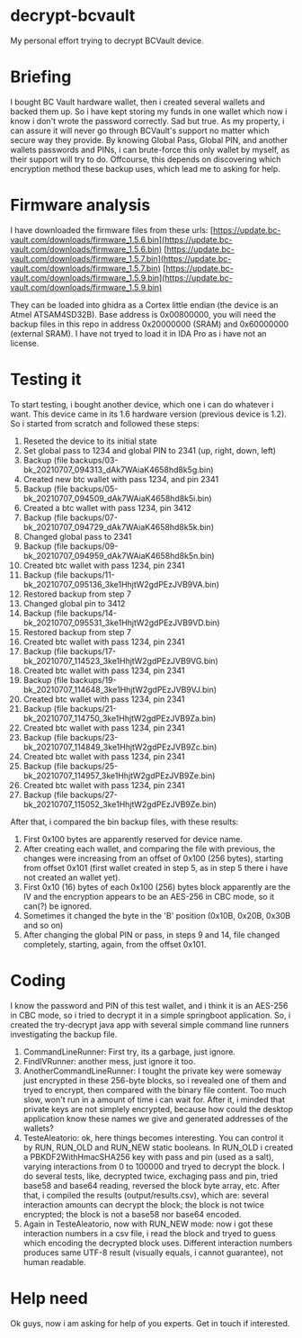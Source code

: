 # decrypt-bcvault
My personal effort trying to decrypt BCVault device.

# Briefing
I bought BC Vault hardware wallet, then i created several wallets and backed them up. So i have kept storing my funds in one wallet which now i know i don't wrote the password correctly. Sad but true.
As my property, i can assure it will never go through BCVault's support no matter which secure way they provide.
By knowing Global Pass, Global PIN, and another wallets passwords and PINs, i can brute-force this only wallet by myself, as their support will try to do.
Offcourse, this depends on discovering which encryption method these backup uses, which lead me to asking for help.

# Firmware analysis
I have downloaded the firmware files from these urls:
[https://update.bc-vault.com/downloads/firmware_1.5.6.bin](https://update.bc-vault.com/downloads/firmware_1.5.6.bin)
[https://update.bc-vault.com/downloads/firmware_1.5.7.bin](https://update.bc-vault.com/downloads/firmware_1.5.7.bin)
[https://update.bc-vault.com/downloads/firmware_1.5.9.bin](https://update.bc-vault.com/downloads/firmware_1.5.9.bin)

They can be loaded into ghidra as a Cortex little endian (the device is an Atmel ATSAM4SD32B). 
Base address is 0x00800000, you will need the backup files in this repo in address 0x20000000 (SRAM) and 0x60000000 (external SRAM). I have not tryed to load it in IDA Pro as i have not an license.

# Testing it
To start testing, i bought another device, which one i can do whatever i want. This device came in its 1.6 hardware version (previous device is 1.2). So i started from scratch and followed these steps:

1. Reseted the device to its initial state
2. Set global pass to 1234 and global PIN to 2341 (up, right, down, left)
3. Backup (file backups/03-bk_20210707_094313_dAk7WAiaK4658hd8k5g.bin)
4. Created new btc wallet with pass 1234, and pin 2341
5. Backup (file backups/05-bk_20210707_094509_dAk7WAiaK4658hd8k5i.bin)
6. Created a btc wallet with pass 1234, pin 3412
7. Backup (file backups/07-bk_20210707_094729_dAk7WAiaK4658hd8k5k.bin)
8. Changed global pass to 2341
9. Backup (file backups/09-bk_20210707_094959_dAk7WAiaK4658hd8k5n.bin)
10. Created btc wallet with pass 1234, pin 2341
11. Backup (file backups/11-bk_20210707_095136_3ke1HhjtW2gdPEzJVB9VA.bin)
12. Restored backup from step 7
13. Changed global pin to 3412
14. Backup (file backups/14-bk_20210707_095531_3ke1HhjtW2gdPEzJVB9VD.bin)
15. Restored backup from step 7
16. Created btc wallet with pass 1234, pin 2341
17. Backup (file backups/17-bk_20210707_114523_3ke1HhjtW2gdPEzJVB9VG.bin)
18. Created btc wallet with pass 1234, pin 2341
19. Backup (file backups/19-bk_20210707_114648_3ke1HhjtW2gdPEzJVB9VJ.bin)
20. Created btc wallet with pass 1234, pin 2341
21. Backup (file backups/21-bk_20210707_114750_3ke1HhjtW2gdPEzJVB9Za.bin)
22. Created btc wallet with pass 1234, pin 2341
23. Backup (file backups/23-bk_20210707_114849_3ke1HhjtW2gdPEzJVB9Zc.bin)
24. Created btc wallet with pass 1234, pin 2341
25. Backup (file backups/25-bk_20210707_114957_3ke1HhjtW2gdPEzJVB9Ze.bin)
26. Created btc wallet with pass 1234, pin 2341
27. Backup (file backups/27-bk_20210707_115052_3ke1HhjtW2gdPEzJVB9Ze.bin)

After that, i compared the bin backup files, with these results:
1. First 0x100 bytes are apparently reserved for device name.
2. After creating each wallet, and comparing the file with previous, the changes were increasing from an offset of 0x100 (256 bytes), starting from offset 0x101 (first wallet created in step 5, as in step 5 there i have not created an wallet yet).
2. First 0x10 (16) bytes of each 0x100 (256) bytes block apparently are the IV and the encryption appears to be an AES-256 in CBC mode, so it can(?) be ignored.
3. Sometimes it changed the byte in the 'B' position (0x10B, 0x20B, 0x30B and so on)
4. After changing the global PIN or pass, in steps 9 and 14, file changed completely, starting, again, from the offset 0x101.

# Coding
I know the password and PIN of this test wallet, and i think it is an AES-256 in CBC mode, so i tried to decrypt it in a simple springboot application. So, i created the try-decrypt java app with several simple command line runners investigating the backup file.

1. CommandLineRunner: First try, its a garbage, just ignore.
2. FindIVRunner: another mess, just ignore it too.
3. AnotherCommandLineRunner: I tought the private key were someway just encrypted in these 256-byte blocks, so i revealed one of them and tryed to encrypt, then compared with the binary file content. Too much slow, won't run in a amount of time i can wait for. After it, i minded that private keys are not simplely encrypted, because how could the desktop application know these names we give and generated addresses of the wallets?
4. TesteAleatorio: ok, here things becomes interesting. You can control it by RUN, RUN_OLD and RUN_NEW static booleans. In RUN_OLD i created a PBKDF2WithHmacSHA256 key with pass and pin (used as a salt), varying interactions from 0 to 100000 and tryed to decrypt the block. I do several tests, like, decrypted twice, exchaging pass and pin, tried base58 and base64 reading, reversed the block byte array, etc. After that, i compiled the results (output/results.csv), which are: several interaction amounts can decrypt the block; the block is not twice encrypted; the block is not a base58 nor base64 encoded.
5. Again in TesteAleatorio, now with RUN_NEW mode: now i got these interaction numbers in a csv file, i read the block and tryed to guess which encoding the decrypted block uses. Different interaction numbers produces same UTF-8 result (visually equals, i cannot guarantee), not human readable.

# Help need
Ok guys, now i am asking for help of you experts. Get in touch if interested.

